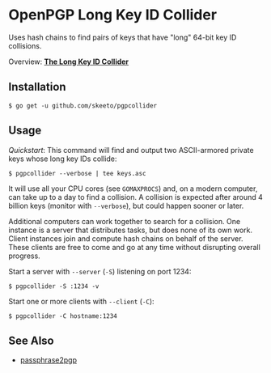# OpenPGP Long Key ID Collider

Uses hash chains to find pairs of keys that have "long" 64-bit key ID
collisions.

Overview: [**The Long Key ID Collider**][long]

## Installation

    $ go get -u github.com/skeeto/pgpcollider

## Usage

*Quickstart*: This command will find and output two ASCII-armored
private keys whose long key IDs collide:

    $ pgpcollider --verbose | tee keys.asc

It will use all your CPU cores (see `GOMAXPROCS`) and, on a modern
computer, can take up to a day to find a collision. A collision is
expected after around 4 billion keys (monitor with `--verbose`), but
could happen sooner or later.

Additional computers can work together to search for a collision. One
instance is a server that distributes tasks, but does none of its own
work. Client instances join and compute hash chains on behalf of the
server. These clients are free to come and go at any time without
disrupting overall progress.

Start a server with `--server` (`-S`) listening on port 1234:

    $ pgpcollider -S :1234 -v

Start one or more clients with `--client` (`-C`):

    $ pgpcollider -C hostname:1234

## See Also

* [passphrase2pgp][p2p]


[long]: https://nullprogram.com/blog/2019/07/22/
[p2p]: https://github.com/skeeto/passphrase2pgp
